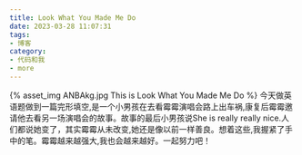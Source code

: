 ```yaml
---
title: Look What You Made Me Do
date: 2023-03-28 11:07:31
tags:
- 博客
category:
- 代码和我
- more
---
```

{% asset_img ANBAkg.jpg This is Look What You Made Me Do %}
今天做英语题做到一篇完形填空,是一个小男孩在去看霉霉演唱会路上出车祸,康复后霉霉邀请他去看另一场演唱会的故事。故事的最后小男孩说She is really really nice.人们都说她变了，其实霉霉从未改变,她还是像以前一样善良。想着这些,我握紧了手中的笔。霉霉越来越强大,我也会越来越好。一起努力吧！